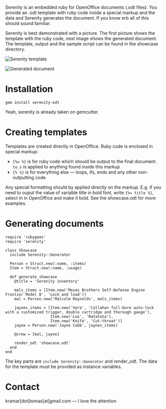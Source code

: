 Serenity is an embedded ruby for OpenOffice documents (.odt files). You provide an .odt template with ruby code inside a special markup and the data and Serenity generates the document. If you know erb all of this should sound familiar.

Serenity is best demonstrated with a picture. The first picture shows the template with the ruby code, next image shows the generated document. The template, output and the sample script can be found in the showcase directory.

![Serenity template](http://github.com/kremso/serenity/blob/master/showcase/imgs/serenity_template.png?raw=true)

![Generated document](http://github.com/kremso/serenity/blob/master/showcase/imgs/serenity_output.png?raw=true)

Installation
============

    gem install serenity-odt

Yeah, serenity is already taken on gemcutter.

Creating templates
===================

Templates are created directly in OpenOffice. Ruby code is enclosed in special markup:
* `{%= %}` is for ruby code which should be output to the final document. `to_s` is applied to anything found inside this markup
* `{% %}` is for everything else &mdash; loops, ifs, ends and any other non-outputting code

Any special formatting should by applied directly on the markup. E.g. if you need to ouput the value of variable title in bold font, write `{%= title %}`, select in in OpenOffice and make it bold. See the showcase.odt for more examples.

Generating documents
====================

    require 'rubygems'
    require 'serenity'

    class Showcase
      include Serenity::Generator

      Person = Struct.new(:name, :items)
      Item = Struct.new(:name, :usage)

      def generate_showcase
        @title = 'Serenity inventory'

        mals_items = [Item.new('Moses Brothers Self-Defense Engine Frontier Model B', 'Lock and load')]
        mal = Person.new('Malcolm Reynolds', mals_items)

        jaynes_items = [Item.new('Vera', 'Callahan full-bore auto-lock with a customized trigger, double cartridge and thorough gauge'),
                        Item.new('Lux', 'Ratatata'),
                        Item.new('Knife', 'Cut-throat')]
        jayne = Person.new('Jayne Cobb', jaynes_items)

        @crew = [mal, jayne]

        render_odt 'showcase.odt'
      end
    end

The key parts are `include Serenity::Generator` and render_odt. The data for the template must be provided as instance variables.

Contact
=======

kramar[dot]tomas[at]gmail.com &mdash; I love the attention

